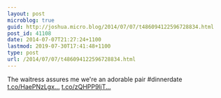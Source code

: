```yaml
---
layout: post
microblog: true
guid: http://joshua.micro.blog/2014/07/07/t486094122596728834.html
post_id: 41108
date: 2014-07-07T21:27:24+1100
lastmod: 2019-07-30T17:41:48+1100
type: post
url: /2014/07/07/t486094122596728834.html
---
```

The waitress assures me we're an adorable pair #dinnerdate [t.co/HaePNzLgx...](http://t.co/HaePNzLgxW) [t.co/zQHPP9ljT...](http://t.co/zQHPP9ljTS)
